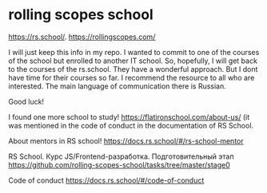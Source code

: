 # rolling scopes school

https://rs.school/. https://rollingscopes.com/

I will just keep this info in my repo. I wanted to commit to one of the courses of the school but enrolled to another IT school.
So, hopefully, I will get back to the courses of the rs.school. 
They have a wonderful approach.
But I dont have time for their courses so far. 
I recommend the resource to all who are interested. The main language of communication there is Russian.

Good luck! 

I found one more school to study! https://flatironschool.com/about-us/ (it was mentioned in the code of conduct in the documentation of RS School.

About mentors in RS school!
https://docs.rs.school/#/rs-school-mentor

RS School. Курс JS/Frontend-разработка. Подготовительный этап
https://github.com/rolling-scopes-school/tasks/tree/master/stage0

Code of conduct
https://docs.rs.school/#/code-of-conduct
